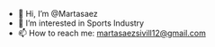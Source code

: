 - 👋 Hi, I’m @Martasaez
- 👀 I’m interested in Sports Industry 
- 📫 How to reach me: martasaezsivill12@gmail.com

<!---
Martasaez/Martasaez is a ✨ special ✨ repository because its `README.md` (this file) appears on your GitHub profile.
You can click the Preview link to take a look at your changes.
--->
